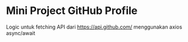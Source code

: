 # Mini Project GitHub Profile

Logic untuk fetching API dari https://api.github.com/ menggunakan axios async/await
